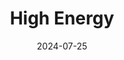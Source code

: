 ---
emoji: ❤️‍🔥
title: High Energy
description: Why being one and then surrounding yourself with high energy people is important. To me.
date: 2024-07-25
layout: base
---